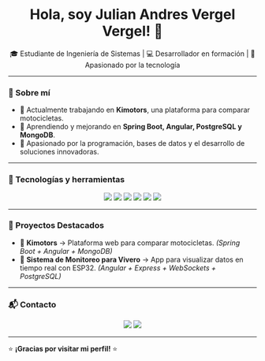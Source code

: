 <!-- Encabezado -->
<h1 align="center">Hola, soy Julian Andres Vergel Vergel! 👋</h1>
<p align="center">
  🎓 Estudiante de Ingeniería de Sistemas | 💻 Desarrollador en formación | 🚀 Apasionado por la tecnología
</p>

---

<!-- Sobre mí -->
### 📌 Sobre mí
- 🔭 Actualmente trabajando en **Kimotors**, una plataforma para comparar motocicletas.
- 🌱 Aprendiendo y mejorando en **Spring Boot, Angular, PostgreSQL y MongoDB**.
- 🎯 Apasionado por la programación, bases de datos y el desarrollo de soluciones innovadoras.

---

<!-- Tecnologías -->
### 🚀 Tecnologías y herramientas
<p align="center">
  <img src="https://img.shields.io/badge/Spring_Boot-6DB33F?style=for-the-badge&logo=spring-boot&logoColor=white" />
  <img src="https://img.shields.io/badge/Angular-DD0031?style=for-the-badge&logo=angular&logoColor=white" />
  <img src="https://img.shields.io/badge/PostgreSQL-336791?style=for-the-badge&logo=postgresql&logoColor=white" />
  <img src="https://img.shields.io/badge/MongoDB-4EA94B?style=for-the-badge&logo=mongodb&logoColor=white" />
  <img src="https://img.shields.io/badge/GitHub-181717?style=for-the-badge&logo=github&logoColor=white" />
  <img src="https://img.shields.io/badge/Jira-0052CC?style=for-the-badge&logo=jira&logoColor=white" />
</p>

---

<!-- Proyectos Destacados -->
### 🌟 Proyectos Destacados
- 🚀 **Kimotors** → Plataforma web para comparar motocicletas. *(Spring Boot + Angular + MongoDB)*
- 🔬 **Sistema de Monitoreo para Vivero** → App para visualizar datos en tiempo real con ESP32. *(Angular + Express + WebSockets + PostgreSQL)*

---

<!-- Contacto -->
### 📬 Contacto
<p align="center">
  <a href="https://www.linkedin.com/in/julian-vergel-8a9801276"><img src="https://img.shields.io/badge/LinkedIn-0077B5?style=for-the-badge&logo=linkedin&logoColor=white" /></a>
  <a href="mailto:javergelve@ufpso.edu.co"><img src="https://img.shields.io/badge/Email-D14836?style=for-the-badge&logo=gmail&logoColor=white" /></a>
</p>

---

⭐ **¡Gracias por visitar mi perfil!** ⭐
